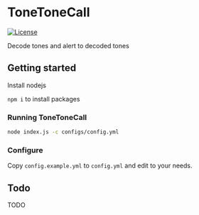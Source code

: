 # ToneToneCall

[![License](https://img.shields.io/badge/License-GPLv3-blue?style=for-the-badge)](https://www.gnu.org/licenses/gpl-3.0)

Decode tones and alert to decoded tones

## Getting started

Install nodejs

`npm i` to install packages

### Running ToneToneCall

```bash
node index.js -c configs/config.yml
```

### Configure

Copy `config.example.yml` to `config.yml` and edit to your needs.

## Todo

TODO